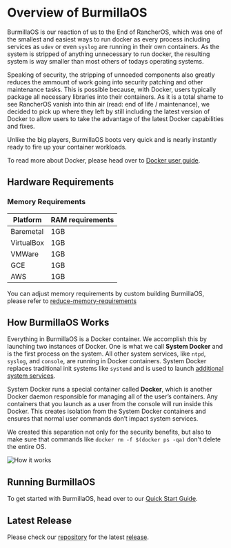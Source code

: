 # Overview of BurmillaOS

BurmillaOS is our reaction of us to the End of RancherOS, which was one of the smallest and easiest ways to run docker as every process including services as `udev` or even `syslog` are running in their own containers. As the system is stripped of anything unnecessary to run docker, the resulting system is way smaller than most others of todays operating systems.

Speaking of security, the stripping of unneeded components also greatly reduces the ammount of work going into security patching and other maintenance tasks. This is possible because, with Docker, users typically package all necessary libraries into their containers. As it is a total shame to see RancherOS vanish into thin air (read: end of life / maintenance), we decided to pick up where they left by still including the latest version of Docker to allow users to take the advantage of the latest Docker capabilities and fixes.

Unlike the big players, BurmillaOS boots very quick and is nearly instantly ready to fire up your container workloads.

To read more about Docker, please head over to [Docker user guide](https://docs.docker.com/config/daemon/).

## Hardware Requirements

### Memory Requirements

Platform   | RAM requirements
--------   | ------------------------
Baremetal  | 1GB
VirtualBox | 1GB
VMWare     | 1GB
GCE        | 1GB
AWS        | 1GB

You can adjust memory requirements by custom building BurmillaOS, please refer to [reduce-memory-requirements](/docs/installation/custom-builds/custom-burmillaos-iso#reduce-memory-requirements)

## How BurmillaOS Works

Everything in BurmillaOS is a Docker container. We accomplish this by launching two instances of Docker. One is what we call **System Docker** and is the first process on the system. All other system services, like `ntpd`, `syslog`, and `console`, are running in Docker containers. System Docker replaces traditional init systems like `systemd` and is used to launch [additional system services](/docs/system-services/).

System Docker runs a special container called **Docker**, which is another Docker daemon responsible for managing all of the user’s containers. Any containers that you launch as a user from the console will run inside this Docker. This creates isolation from the System Docker containers and ensures that normal user commands don’t impact system services.

 We created this separation not only for the security benefits, but also to make sure that commands like `docker rm -f $(docker ps -qa)` don't delete the entire OS.

![How it works](https://raw.githubusercontent.com/burmilla/burmilla.github.io/master/img/howitworks.png)

## Running BurmillaOS

To get started with BurmillaOS, head over to our [Quick Start Guide](/docs/quick-start-guide).

## Latest Release

Please check our [repository](https://github.com/burmilla/os/releases) for the latest [release](https://github.com/burmilla/os/releases).
